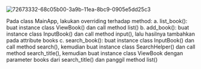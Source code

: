 ![72673332-68c05b00-3a9b-11ea-8bc9-0905e5dd25c3](https://user-images.githubusercontent.com/57025354/72674845-69aeb800-3aae-11ea-9f83-59fc1d1c9808.png)


Pada class MainApp, lakukan overriding terhadap method: a. list_book(): buat instance class ViewBook() dan call method list() b. add_book(): buat instance class InputBook() dan call method input(), lalu hasilnya tambahkan pada attribute books c. search_book(): buat instance class InputBook() dan call method search(), kemudian buat instance class SearchHelper() dan call method search_title(), kemudian buat instance class ViewBook dengan parameter books dari search_title() dan panggil method list()
